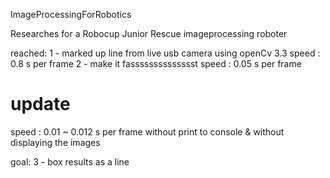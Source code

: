 ImageProcessingForRobotics

Researches for a Robocup Junior Rescue imageprocessing roboter

reached:
1 - marked up line from live usb camera using openCv 3.3
 speed : 0.8 s per frame
2 - make it fasssssssssssssst
 speed : 0.05 s per frame
 # update
 speed : 0.01 ~ 0.012 s per frame without print to console & without displaying the images

goal:
3 - box results as a line
